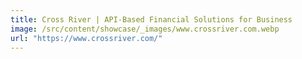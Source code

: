 ```yaml
---
title: Cross River | API-Based Financial Solutions for Business
image: /src/content/showcase/_images/www.crossriver.com.webp
url: "https://www.crossriver.com/"
---
```

